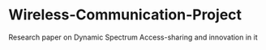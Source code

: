 # Wireless-Communication-Project
Research paper on Dynamic Spectrum Access-sharing and innovation in it
